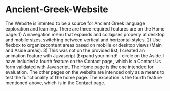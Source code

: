 # Ancient-Greek-Website
The Website is intented to be a source for Ancient Greek language exploration and learning.
There are three required features are on the Home page: 1) A navegation menu that expands and collapses properly at desktop and mobile sizes, switching between vertical and horizontal styles. 2) Use flexbox to organizecontent areas based on moblile or desktop views (Main and Aside areas). 3) This was not on the provided list; I created an animation feature with Javascript (Expand your mind! - circle on the Aside. I have included a fourth feature on the Contact page, which is a Contact Us form validated with Javascript.
The Home page is the one intended for evaluation. The other pages on the website are intended only as a means to test the functionality of the home page. The exception is the fourth feature mentioned above, which is in the Contact page.
